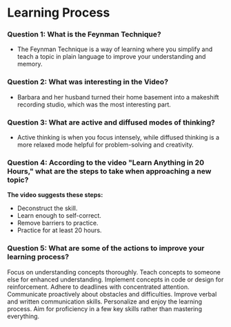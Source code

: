 
# Learning Process

### Question 1: What is the Feynman Technique?

- The Feynman Technique is a way of learning where you simplify and teach a topic in plain language to improve your understanding and memory.

### Question 2: What was interesting in the Video?

- Barbara and her husband turned their home basement into a makeshift recording studio, which was the most interesting part.

### Question 3: What are active and diffused modes of thinking?

- Active thinking is when you focus intensely, while diffused thinking is a more relaxed mode helpful for problem-solving and creativity.

### Question 4: According to the video "Learn Anything in 20 Hours," what are the steps to take when approaching a new topic?

**The video suggests these steps:**

- Deconstruct the skill.
- Learn enough to self-correct.
- Remove barriers to practice.
- Practice for at least 20 hours.

### Question 5: What are some of the actions to improve your learning process?

Focus on understanding concepts thoroughly.
Teach concepts to someone else for enhanced understanding.
Implement concepts in code or design for reinforcement.
Adhere to deadlines with concentrated attention.
Communicate proactively about obstacles and difficulties.
Improve verbal and written communication skills.
Personalize and enjoy the learning process.
Aim for proficiency in a few key skills rather than mastering everything.